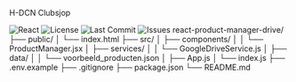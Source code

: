 H-DCN Clubsjop

![React](https://img.shields.io/badge/React-18.2.0-blue)
![License](https://img.shields.io/github/license/PeterGeers/ClubSjop)
![Last Commit](https://img.shields.io/github/last-commit/PeterGeers/ClubSjop)
![Issues](https://img.shields.io/github/issues/yourusername/PeterGeers/ClubSjop)
react-product-manager-drive/
├── public/
│   └── index.html
├── src/
│   ├── components/
│   │   └── ProductManager.jsx
│   ├── services/
│   │   └── GoogleDriveService.js
│   ├── data/
│   │   └── voorbeeld_producten.json
│   ├── App.js
│   └── index.js
├── .env.example
├── .gitignore
├── package.json
└── README.md
